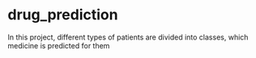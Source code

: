 # drug_prediction
In this project, different types of patients are divided into classes, which medicine is predicted for them
